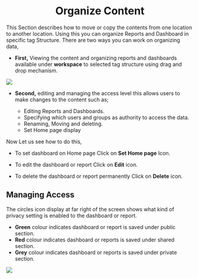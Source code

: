 

<center><h1>Organize Content</h1></center>

This Section describes how to move or copy the contents from one location to another location. Using this you can organize Reports and Dashboard in specific tag Structure.
There are two ways you can work on organizing data,
 
 - **First,** Viewing the content and organizing reports and dashboards  available under **workspace** to selected tag structure using drag and drop mechanism.

![
](https://raw.githubusercontent.com/sv18042016/fp1/93fab44572b6a9c124a7c80f1ec840cd0488f319/images/organise_full.png)


 - **Second,** editing and managing the access level this allows users to make changes to the content such as;

   - Editing Reports and Dashboards.
   -  Specifying which users and groups as  authority to access the data.
   -  Renaming, Moving and deleting. 
    - Set Home page display

Now Let us see how to do this,
- To set dashboard on Home page Click on **Set Home page** Icon.
- To edit the dashboard or report Click on  **Edit**  icon.

 - To delete the dashboard or report permanently Click on  **Delete**  icon.

## Managing Access

The circles icon display at far right of the screen shows what kind of privacy setting is enabled to the dashboard or report.

 -   **Green** colour indicates dashboard or report is saved under public section.
 -   **Red** colour indicates dashboard or reports is saved under shared section.
-   **Grey** colour indicates dashboard or reports is saved under private section.

![
](https://raw.githubusercontent.com/sv18042016/fp1/93fab44572b6a9c124a7c80f1ec840cd0488f319/images/organise_full.png)


<!--stackedit_data:
eyJoaXN0b3J5IjpbLTEzNzUzMDE0ODAsMTg5MzY5OTA3Niw3ND
IxMTQ2NTIsMTEyNzE4MTkzOCwtNDc5NzM4MjQzLC0xMTU4Mjky
MDEzLC0zMjc2MzYzMTUsNTUyNzU3NjM0LDIwODQ2Mzg5MjAsMT
ExNzUxOTc5MF19
-->